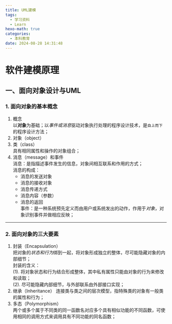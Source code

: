 ```yaml
---
title: UML建模
tags:
  - 学习资料
  - Learn
hexo-math: true
categories: 
  - 本科教育
date: 2024-08-28 14:31:48
---
```


# 软件建模原理 
## 一、面向对象设计与UML
### 1. 面向对象的基本概念
1. 概念   
以**对象**为基础；以*事件或消息*驱动对象执行处理的程序设计技术，是`自上而下`的程序设计方法；
2. 对象（object）   
3. 类（class）  
具有相同属性和操作的对象组合；  
4. 消息（message）和事件     
消息：是指描述事件发生的信息，对象间相互联系和作用的方式；    
消息的构成：
    - 消息的发送对象    
    - 消息的接收对象  
    - 消息传递方式
    - 消息内容（参数）    
    - 消息的返回   
事件：是一种系统预先定义而由用户或系统发出的动作，作用于*对象*，对象识别事件并做相应反映；     
---

### 2. 面向对象的三大要素  
1. 封装（Encapsulation）    
把对象的*状态和行为*绑到一起，将对象形成独立的整体，尽可能隐藏对象的内部细节；    
封装的含义：  
   (1). 将对象状态和行为结合形成整体，其中私有属性只能由对象的行为来修改和读取；    
   (2). 尽可能隐藏内部细节，与外部联系由外部接口实现；  
2. 继承（Inheritance）
连接类与类之间的层次模型，指特殊类的对象有一般类的属性和行为；       
3. 多态（Polymorphism）   
两个或多个属于不同类的同一函数名对应多个具有相似功能的不同函数，可使用相同的调用方式来调用具有不同功能的同名函数；   